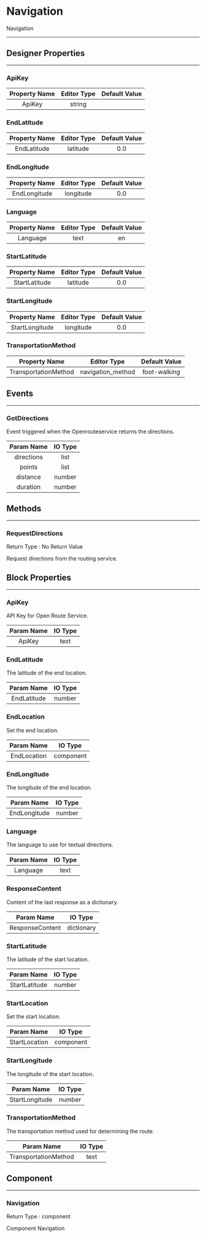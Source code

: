 <!--
  Copyright © 2013-2021 MIT, All rights reserved
  Released under the Apache License, Version 2.0
  http://www.apache.org/licenses/LICENSE-2.0
-->

# Navigation

Navigation

---

## Designer Properties

---

### ApiKey

| Property Name | Editor Type | Default Value |
| :-----------: | :---------: | :-----------: |
|     ApiKey    |    string   |               |

### EndLatitude

| Property Name | Editor Type | Default Value |
| :-----------: | :---------: | :-----------: |
|  EndLatitude  |   latitude  |      0.0      |

### EndLongitude

| Property Name | Editor Type | Default Value |
| :-----------: | :---------: | :-----------: |
|  EndLongitude |  longitude  |      0.0      |

### Language

| Property Name | Editor Type | Default Value |
| :-----------: | :---------: | :-----------: |
|    Language   |     text    |       en      |

### StartLatitude

| Property Name | Editor Type | Default Value |
| :-----------: | :---------: | :-----------: |
| StartLatitude |   latitude  |      0.0      |

### StartLongitude

|  Property Name | Editor Type | Default Value |
| :------------: | :---------: | :-----------: |
| StartLongitude |  longitude  |      0.0      |

### TransportationMethod

|     Property Name    |    Editor Type    | Default Value |
| :------------------: | :---------------: | :-----------: |
| TransportationMethod | navigation_method |  foot-walking |

## Events

---

### GotDirections

<div block-type = "component_event" component-selector = "Navigation" event-selector = "GotDirections" id = "navigation-gotdirections"></div>

Event triggered when the Openrouteservice returns the directions.

| Param Name | IO Type |
| :--------: | :-----: |
| directions |   list  |
|   points   |   list  |
|  distance  |  number |
|  duration  |  number |

## Methods

---

### RequestDirections

<div block-type = "component_method" component-selector = "Navigation" method-selector = "RequestDirections" id = "navigation-requestdirections"></div>

Return Type : No Return Value

Request directions from the routing service.

## Block Properties

---

### ApiKey

<div block-type = "component_set_get" component-selector = "Navigation" property-selector = "ApiKey" property-type = "set" id = "set-navigation-apikey"></div>

API Key for Open Route Service.

| Param Name | IO Type |
| :--------: | :-----: |
|   ApiKey   |   text  |

### EndLatitude

<div block-type = "component_set_get" component-selector = "Navigation" property-selector = "EndLatitude" property-type = "get" id = "get-navigation-endlatitude"></div>

<div block-type = "component_set_get" component-selector = "Navigation" property-selector = "EndLatitude" property-type = "set" id = "set-navigation-endlatitude"></div>

The latitude of the end location.

|  Param Name | IO Type |
| :---------: | :-----: |
| EndLatitude |  number |

### EndLocation

<div block-type = "component_set_get" component-selector = "Navigation" property-selector = "EndLocation" property-type = "set" id = "set-navigation-endlocation"></div>

Set the end location.

|  Param Name |  IO Type  |
| :---------: | :-------: |
| EndLocation | component |

### EndLongitude

<div block-type = "component_set_get" component-selector = "Navigation" property-selector = "EndLongitude" property-type = "get" id = "get-navigation-endlongitude"></div>

<div block-type = "component_set_get" component-selector = "Navigation" property-selector = "EndLongitude" property-type = "set" id = "set-navigation-endlongitude"></div>

The longitude of the end location.

|  Param Name  | IO Type |
| :----------: | :-----: |
| EndLongitude |  number |

### Language

<div block-type = "component_set_get" component-selector = "Navigation" property-selector = "Language" property-type = "get" id = "get-navigation-language"></div>

<div block-type = "component_set_get" component-selector = "Navigation" property-selector = "Language" property-type = "set" id = "set-navigation-language"></div>

The language to use for textual directions.

| Param Name | IO Type |
| :--------: | :-----: |
|  Language  |   text  |

### ResponseContent

<div block-type = "component_set_get" component-selector = "Navigation" property-selector = "ResponseContent" property-type = "get" id = "get-navigation-responsecontent"></div>

Content of the last response as a dictionary.

|    Param Name   |   IO Type  |
| :-------------: | :--------: |
| ResponseContent | dictionary |

### StartLatitude

<div block-type = "component_set_get" component-selector = "Navigation" property-selector = "StartLatitude" property-type = "get" id = "get-navigation-startlatitude"></div>

<div block-type = "component_set_get" component-selector = "Navigation" property-selector = "StartLatitude" property-type = "set" id = "set-navigation-startlatitude"></div>

The latitude of the start location.

|   Param Name  | IO Type |
| :-----------: | :-----: |
| StartLatitude |  number |

### StartLocation

<div block-type = "component_set_get" component-selector = "Navigation" property-selector = "StartLocation" property-type = "set" id = "set-navigation-startlocation"></div>

Set the start location.

|   Param Name  |  IO Type  |
| :-----------: | :-------: |
| StartLocation | component |

### StartLongitude

<div block-type = "component_set_get" component-selector = "Navigation" property-selector = "StartLongitude" property-type = "get" id = "get-navigation-startlongitude"></div>

<div block-type = "component_set_get" component-selector = "Navigation" property-selector = "StartLongitude" property-type = "set" id = "set-navigation-startlongitude"></div>

The longitude of the start location.

|   Param Name   | IO Type |
| :------------: | :-----: |
| StartLongitude |  number |

### TransportationMethod

<div block-type = "component_set_get" component-selector = "Navigation" property-selector = "TransportationMethod" property-type = "get" id = "get-navigation-transportationmethod"></div>

<div block-type = "component_set_get" component-selector = "Navigation" property-selector = "TransportationMethod" property-type = "set" id = "set-navigation-transportationmethod"></div>

The transportation method used for determining the route.

|      Param Name      | IO Type |
| :------------------: | :-----: |
| TransportationMethod |   text  |

## Component

---

### Navigation

<div block-type = "component_component_block" component-selector = "Navigation" id = "component-navigation"></div>

Return Type : component

Component Navigation

